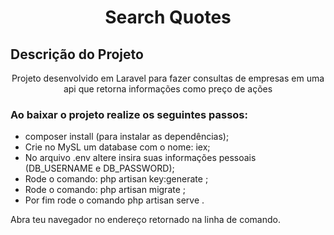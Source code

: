 
<h1 align="center">Search Quotes</h1>

## Descrição do Projeto
<p align="center">Projeto desenvolvido em Laravel para fazer consultas de empresas em uma api que retorna informações como preço de ações</p>

### Ao baixar o projeto realize os seguintes passos:
- composer install (para instalar as dependências);
- Crie no MySL um database com o nome: iex;
- No arquivo .env altere insira suas informações pessoais (DB_USERNAME  e DB_PASSWORD);
- Rode o comando: php artisan key:generate ;
- Rode o comando: php artisan migrate ;
- Por fim rode o comando php artisan serve .

Abra teu navegador no endereço retornado na linha de comando.
